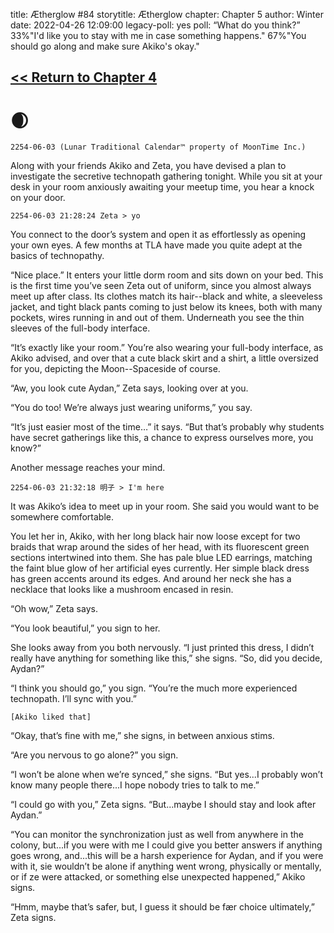 title: Ætherglow #84
storytitle: Ætherglow 
chapter: Chapter 5
author: Winter
date: 2022-04-26 12:09:00
legacy-poll: yes
poll: “What do you think?”
      33%"I'd like you to stay with me in case something happens."
      67%"You should go along and make sure Akiko's okay."

[<< Return to Chapter 4](https://translunar.academy/fic/post/72)
------------------------

🌒
=

`2254-06-03 (Lunar Traditional Calendar™ property of MoonTime Inc.)`

Along with your friends Akiko and Zeta, you have devised a plan to investigate the secretive technopath gathering tonight. While you sit at your desk in your room anxiously awaiting your meetup time, you hear a knock on your door.

`2254-06-03 21:28:24 Zeta > yo`

You connect to the door’s system and open it as effortlessly as opening your own eyes. A few months at TLA have made you quite adept at the basics of technopathy.

“Nice place.” It enters your little dorm room and sits down on your bed. This is the first time you’ve seen Zeta out of uniform, since you almost always meet up after class. Its clothes match its hair--black and white, a sleeveless jacket, and tight black pants coming to just below its knees, both with many pockets, wires running in and out of them. Underneath you see the thin sleeves of the full-body interface.

“It’s exactly like your room.” You’re also wearing your full-body interface, as Akiko advised, and over that a cute black skirt and a shirt, a little oversized for you, depicting the Moon--Spaceside of course.

“Aw, you look cute Aydan,” Zeta says, looking over at you.

“You do too! We’re always just wearing uniforms,” you say.

“It’s just easier most of the time…” it says. “But that’s probably why students have secret gatherings like this, a chance to express ourselves more, you know?”

Another message reaches your mind.

`2254-06-03 21:32:18 明子 > I'm here`

It was Akiko’s idea to meet up in your room. She said you would want to be somewhere comfortable.

You let her in, Akiko, with her long black hair now loose except for two braids that wrap around the sides of her head, with its fluorescent green sections intertwined into them. She has pale blue LED earrings, matching the faint blue glow of her artificial eyes currently. Her simple black dress has green accents around its edges. And around her neck she has a necklace that looks like a mushroom encased in resin.

“Oh wow,” Zeta says.

“You look beautiful,” you sign to her.

She looks away from you both nervously. “I just printed this dress, I didn’t really have anything for something like this,” she signs. “So, did you decide, Aydan?”

“I think you should go,” you sign. “You’re the much more experienced technopath. I’ll sync with you.”

`[Akiko liked that]`

“Okay, that’s fine with me,” she signs, in between anxious stims.

“Are you nervous to go alone?” you sign.

“I won’t be alone when we’re synced,” she signs. “But yes...I probably won’t know many people there...I hope nobody tries to talk to me.”

“I could go with you,” Zeta signs. “But...maybe I should stay and look after Aydan.”

“You can monitor the synchronization just as well from anywhere in the colony, but...if you were with me I could give you better answers if anything goes wrong, and...this will be a harsh experience for Aydan, and if you were with it, sie wouldn’t be alone if anything went wrong, physically or mentally, or if ze were attacked, or something else unexpected happened,” Akiko signs.

“Hmm, maybe that’s safer, but, I guess it should be fær choice ultimately,” Zeta signs.

